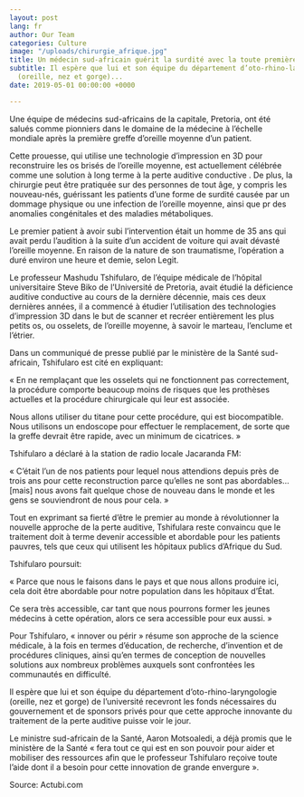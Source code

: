 ```yaml
---
layout: post
lang: fr
author: Our Team
categories: Culture
image: "/uploads/chirurgie_afrique.jpg"
title: Un médecin sud-africain guérit la surdité avec la toute première greffe d’oreille
subtitle: Il espère que lui et son équipe du département d’oto-rhino-laryngologie
  (oreille, nez et gorge)...
date: 2019-05-01 00:00:00 +0000

---
```

Une équipe de médecins sud-africains de la capitale, Pretoria, ont été salués comme pionniers dans le domaine de la médecine à l’échelle mondiale après la première greffe d’oreille moyenne d’un patient.

Cette prouesse, qui utilise une technologie d’impression en 3D pour reconstruire les os brisés de l’oreille moyenne, est actuellement célébrée comme une solution à long terme à la perte auditive conductive . De plus, la chirurgie peut être pratiquée sur des personnes de tout âge, y compris les nouveau-nés, guérissant les patients d’une forme de surdité causée par un dommage physique ou une infection de l’oreille moyenne, ainsi que pr des anomalies congénitales et des maladies métaboliques.

Le premier patient à avoir subi l’intervention était un homme de 35 ans qui avait perdu l’audition à la suite d’un accident de voiture qui avait dévasté l’oreille moyenne. En raison de la nature de son traumatisme, l’opération a duré environ une heure et demie, selon Legit.

Le professeur Mashudu Tshifularo, de l’équipe médicale de l’hôpital universitaire Steve Biko de l’Université de Pretoria, avait étudié la déficience auditive conductive au cours de la dernière décennie, mais ces deux dernières années, il a commencé à étudier l’utilisation des technologies d’impression 3D dans le but de scanner et recréer entièrement les plus petits os, ou osselets, de l’oreille moyenne, à savoir le marteau, l’enclume et l’étrier.

Dans un communiqué de presse publié par le ministère de la Santé sud-africain, Tshifularo est cité en expliquant:

« En ne remplaçant que les osselets qui ne fonctionnent pas correctement, la procédure comporte beaucoup moins de risques que les prothèses actuelles et la procédure chirurgicale qui leur est associée.

Nous allons utiliser du titane pour cette procédure, qui est biocompatible. Nous utilisons un endoscope pour effectuer le remplacement, de sorte que la greffe devrait être rapide, avec un minimum de cicatrices. »

Tshifularo a déclaré à la station de radio locale Jacaranda FM:

« C’était l’un de nos patients pour lequel nous attendions depuis près de trois ans pour cette reconstruction parce qu’elles ne sont pas abordables… \[mais\] nous avons fait quelque chose de nouveau dans le monde et les gens se souviendront de nous pour cela. »

Tout en exprimant sa fierté d’être le premier au monde à révolutionner la nouvelle approche de la perte auditive, Tshifulara reste convaincu que le traitement doit à terme devenir accessible et abordable pour les patients pauvres, tels que ceux qui utilisent les hôpitaux publics d’Afrique du Sud.

Tshifularo poursuit:

« Parce que nous le faisons dans le pays et que nous allons produire ici, cela doit être abordable pour notre population dans les hôpitaux d’État.

Ce sera très accessible, car tant que nous pourrons former les jeunes médecins à cette opération, alors ce sera accessible pour eux aussi. »

Pour Tshifularo, « innover ou périr » résume son approche de la science médicale, à la fois en termes d’éducation, de recherche, d’invention et de procédures cliniques, ainsi qu’en termes de conception de nouvelles solutions aux nombreux problèmes auxquels sont confrontées les communautés en difficulté.

Il espère que lui et son équipe du département d’oto-rhino-laryngologie (oreille, nez et gorge) de l’université recevront les fonds nécessaires du gouvernement et de sponsors privés pour que cette approche innovante du traitement de la perte auditive puisse voir le jour.

Le ministre sud-africain de la Santé, Aaron Motsoaledi, a déjà promis que le ministère de la Santé « fera tout ce qui est en son pouvoir pour aider et mobiliser des ressources afin que le professeur Tshifularo reçoive toute l’aide dont il a besoin pour cette innovation de grande envergure ».

Source: Actubi.com